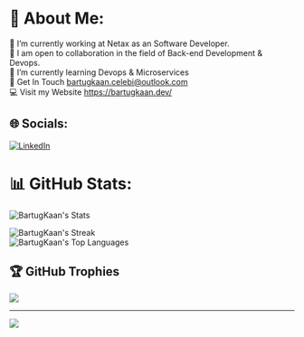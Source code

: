 # 💫 About Me:
🔭 I’m currently working at Netax as an Software Developer.<br>🤝 I am open to collaboration in the field of Back-end Development & Devops.<br>🌱 I’m currently learning Devops & Microservices<br> 💬 Get In Touch bartugkaan.celebi@outlook.com<br> 💻 Visit my Website https://bartugkaan.dev/


## 🌐 Socials:
[![LinkedIn](https://img.shields.io/badge/LinkedIn-%230077B5.svg?logo=linkedin&logoColor=white)](https://linkedin.com/in/https://www.linkedin.com/in/bartugkaan/) 


# 📊 GitHub Stats:
![BartugKaan's Stats](https://github-readme-stats.vercel.app/api?username=BartugKaan&theme=vue-dark&show_icons=true&hide_border=true&count_private=true)

![BartugKaan's Streak](https://github-readme-streak-stats.herokuapp.com/?user=BartugKaan&theme=vue-dark&hide_border=true)
<br>
![BartugKaan's Top Languages](https://github-readme-stats.vercel.app/api/top-langs/?username=BartugKaan&theme=vue-dark&show_icons=true&hide_border=true&layout=compact)

## 🏆 GitHub Trophies
![](https://github-profile-trophy.vercel.app/?username=BartugKaan&theme=radical&no-frame=false&no-bg=true&margin-w=4)

---
[![](https://visitcount.itsvg.in/api?id=BartugKaan&icon=0&color=0)](https://visitcount.itsvg.in)

